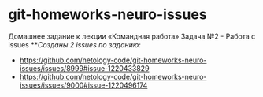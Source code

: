 # git-homeworks-neuro-issues
Домашнее задание к лекции «Командная работа» Задача №2 - Работа с issues
**_Созданы 2 issues по заданию:_
* https://github.com/netology-code/git-homeworks-neuro-issues/issues/8999#issue-1220433829
* https://github.com/netology-code/git-homeworks-neuro-issues/issues/9000#issue-1220496174

